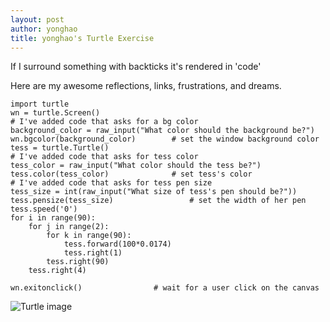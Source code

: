 ```yaml
---
layout: post
author: yonghao
title: yonghao's Turtle Exercise
---
```


If I surround something with backticks it's rendered in 'code'

Here are my awesome reflections, links, frustrations, and dreams.

```
import turtle
wn = turtle.Screen()
# I've added code that asks for a bg color
background_color = raw_input("What color should the background be?")
wn.bgcolor(background_color)        # set the window background color
tess = turtle.Turtle()
# I've added code that asks for tess color
tess_color = raw_input("What color should the tess be?")
tess.color(tess_color)              # set tess's color
# I've added code that asks for tess pen size
tess_size = int(raw_input("What size of tess's pen should be?"))
tess.pensize(tess_size)                 # set the width of her pen
tess.speed('0')
for i in range(90):
    for j in range(2):
        for k in range(90):
            tess.forward(100*0.0174)
            tess.right(1)
        tess.right(90)
    tess.right(4)

wn.exitonclick()                # wait for a user click on the canvas

```

![Turtle image](http://farm8.staticflickr.com/7458/12089313146_6cf53a9d52_o.png)
